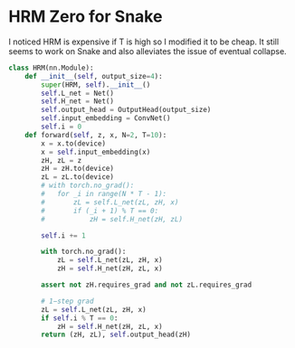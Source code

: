 # HRM Zero for Snake

I noticed HRM is expensive if T is high so I modified it to be cheap. It still seems to work on Snake and also alleviates the issue of eventual collapse.

```py
class HRM(nn.Module):
	def __init__(self, output_size=4):
		super(HRM, self).__init__()
		self.L_net = Net()
		self.H_net = Net()
		self.output_head = OutputHead(output_size)
		self.input_embedding = ConvNet()
		self.i = 0
	def forward(self, z, x, N=2, T=10):
		x = x.to(device)
		x = self.input_embedding(x)
		zH, zL = z
		zH = zH.to(device)
		zL = zL.to(device)
		# with torch.no_grad():
		# 	for _i in range(N * T - 1):
		# 		zL = self.L_net(zL, zH, x)
		# 		if (_i + 1) % T == 0:
		# 			zH = self.H_net(zH, zL)

		self.i += 1

		with torch.no_grad():
			zL = self.L_net(zL, zH, x)
			zH = self.H_net(zH, zL, x)

		assert not zH.requires_grad and not zL.requires_grad

		# 1−step grad
		zL = self.L_net(zL, zH, x)
		if self.i % T == 0:
			zH = self.H_net(zH, zL, x)
		return (zH, zL), self.output_head(zH)
```
